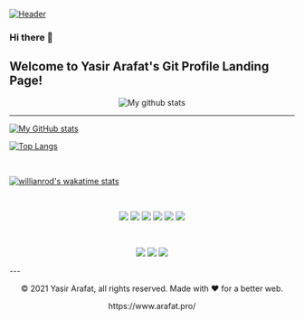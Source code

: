 [![Header](https://scontent.fcgp6-1.fna.fbcdn.net/v/t39.30808-6/p720x720/251564915_3151648235118676_1205668045975068937_n.jpg?_nc_cat=106&ccb=1-5&_nc_sid=e3f864&_nc_ohc=KZge8k08jLAAX8pAbOO&_nc_ht=scontent.fcgp6-1.fna&oh=712c000ab799b6daa66812ea656a71bf&oe=6188DBE3 "Welcome to Yasir Arafat's Git Profile Landing Page!")](https://www.arafat.pro/)
<br/>

### Hi there 👋

## Welcome to Yasir Arafat's Git Profile Landing Page!

<p align="center">
<img align="center" src="https://github-readme-streak-stats.herokuapp.com?user=arafat-pro&theme=vue&hide_border=true&date_format=M%20j%5B%2C%20Y%5D" alt="My github stats" />
</p>

<hr/>

[![My GitHub stats](https://github-readme-stats.vercel.app/api?username=arafat-pro&theme=vue&&show_icons=true)](https://github.com/arafat-pro)

[![Top Langs](https://github-readme-stats.vercel.app/api/top-langs/?username=arafat-pro&langs_count=10&theme=vue)](https://github.com/arafat-pro/)

<br/>

[![willianrod's wakatime stats](https://github-readme-stats.vercel.app/api/wakatime?username=arafat_pro)](https://wakatime.com/@arafat_pro)

<br/>


<p align="center">
  <img src="https://img.shields.io/badge/C%23-239120?style=for-the-badge&logo=c-sharp&logoColor=white" />
  <img src="https://img.shields.io/badge/.NET-512BD4?style=for-the-badge&logo=dotnet&logoColor=white" />
  <img src="https://img.shields.io/badge/Visual_Studio-5C2D91?style=for-the-badge&logo=visual%20studio&logoColor=white" />  
  <img src="https://img.shields.io/badge/Angular-DD0031?style=for-the-badge&logo=angular&logoColor=white" />
  <img src="https://img.shields.io/badge/Bootstrap-563D7C?style=for-the-badge&logo=bootstrap&logoColor=white" />  
  <img src="https://img.shields.io/badge/Windows-0078D6?style=for-the-badge&logo=windows&logoColor=white" />
</p>

<br/>
<p align="center">
<a href="https://www.linkedin.com/in/arafat-pro/"><img src="https://img.icons8.com/color/96/000000/linkedin.png"/></a> <a href="https://stackoverflow.com/cv/arafat.pro"><img src="https://img.icons8.com/color/96/000000/stackoverflow.png"/></a> <a href="mailto:yasirarafat.net@gmail.com"><img src="https://img.icons8.com/fluency/96/000000/send-mass-email.png"/></a>
</p>
---
<p align="center"> © 2021 Yasir Arafat, all rights reserved. Made with ❤️ for a better web. </p>
<p align="center">
https://www.arafat.pro/
</p>
